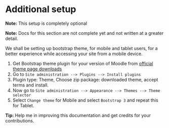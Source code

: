 Additional setup
====

**Note:** This setup is completely optional

**Note:** Docs for this section are not complete yet and not written at a greater detail.

We shall be setting up bootstrap theme, for mobile and tablet users, for a better experience while accessing your site from a mobile device.


1. Get Bootstrap theme plugin for your version of Moodle from [official theme page downloads](https://moodle.org/plugins/pluginversions.php?plugin=theme_bootstrap)
2. Go to ```Site administration --> Plugins --> Install plugins```
3. Plugin type: Theme, Choose zip package: downloaded theme, accept terms and install.
4. Now go to ```Site administration --> Appearance --> Themes --> Theme selector```
5. Select ```Change theme``` for Mobile and select ```Bootstrap 3``` and repeat this for Tablet.

**Tip:** Help me in improving this documentation and get credits for your contributions.
